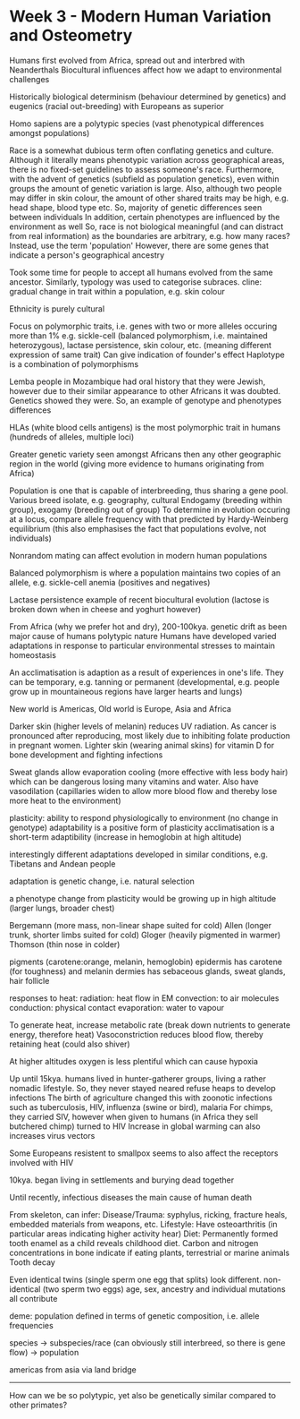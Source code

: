 <!-- SPDX-License-Identifier: zlib-acknowledgement -->
# Week 3 - Modern Human Variation and Osteometry
Humans first evolved from Africa, spread out and interbred with Neanderthals
Biocultural influences affect how we adapt to environmental challenges

Historically biological determinism (behaviour determined by genetics) and eugenics (racial out-breeding) with Europeans as superior

Homo sapiens are a polytypic species (vast phenotypical differences amongst populations) 

Race is a somewhat dubious term often conflating genetics and culture.
Although it literally means phenotypic variation across geographical areas, there is no fixed-set guidelines to assess someone's race. 
Furthermore, with the advent of genetics (subfield as population genetics), even within groups the amount of genetic variation is large.
Also, although two people may differ in skin colour, the amount of other shared traits may be high, e.g. head shape, blood type etc.
So, majority of genetic differences seen between individuals
In addition, certain phenotypes are influenced by the environment as well
So, race is not biological meaningful (and can distract from real information) as the boundaries are arbitrary, e.g. how many races?
Instead, use the term 'population'
However, there are some genes that indicate a person's geographical ancestry

Took some time for people to accept all humans evolved from the same ancestor.
Similarly, typology was used to categorise subraces.
cline: gradual change in trait within a population, e.g. skin colour

Ethnicity is purely cultural

Focus on polymorphic traits, i.e. genes with two or more alleles occuring more than 1%
e.g. sickle-cell (balanced polymorphism, i.e. maintained heterozygous), lactase persistence, skin colour, etc.
(meaning different expression of same trait)
Can give indication of founder's effect
Haplotype is a combination of polymorphisms

Lemba people in Mozambique had oral history that they were Jewish, however due to their similar appearance to other Africans it was doubted.
Genetics showed they were. So, an example of genotype and phenotypes differences

HLAs (white blood cells antigens) is the most polymorphic trait in humans (hundreds of alleles, multiple loci)

Greater genetic variety seen amongst Africans then any other geographic region in the world (giving more evidence to humans originating from Africa) 

Population is one that is capable of interbreeding, thus sharing a gene pool.
Various breed isolate, e.g. geography, cultural
Endogamy (breeding within group), exogamy (breeding out of group)
To determine in evolution occuring at a locus, compare allele frequency with that predicted by Hardy-Weinberg equilibrium (this also emphasises the fact that populations evolve, not individuals)

Nonrandom mating can affect evolution in modern human populations

Balanced polymorphism is where a population maintains two copies of an allele, e.g. sickle-cell anemia (positives and negatives)

Lactase persistence example of recent biocultural evolution (lactose is broken down when in cheese and yoghurt however)

From Africa (why we prefer hot and dry), 200-100kya. genetic drift as been major cause of humans polytypic nature
Humans have developed varied adaptations in response to particular environmental stresses to maintain homeostasis

An acclimatisation is adaption as a result of experiences in one's life. They can be temporary, e.g. tanning or permanent (developmental, e.g. people grow up in mountaineous regions have larger hearts and lungs)

New world is Americas, Old world is Europe, Asia and Africa

Darker skin (higher levels of melanin) reduces UV radiation. As cancer is pronounced after reproducing, most likely due to inhibiting folate production in pregnant women.
Lighter skin (wearing animal skins) for vitamin D for bone development and fighting infections 

Sweat glands allow evaporation cooling (more effective with less body hair) which can be dangerous losing many vitamins and water.
Also have vasodilation (capillaries widen to allow more blood flow and thereby lose more heat to the environment)

plasticity: ability to respond physiologically to environment (no change in genotype)
adaptability is a positive form of plasticity
acclimatisation is a short-term adaptibility (increase in hemoglobin at high altitude)

interestingly different adaptations developed in similar conditions, e.g. Tibetans and Andean people 

adaptation is genetic change, i.e. natural selection

a phenotype change from plasticity would be growing up in high altitude (larger lungs, broader chest)

Bergemann (more mass, non-linear shape suited for cold)
Allen (longer trunk, shorter limbs suited for cold)
Gloger (heavily pigmented in warmer)
Thomson (thin nose in colder)

pigments (carotene:orange, melanin, hemoglobin)
epidermis has carotene (for toughness) and melanin
dermies has sebaceous glands, sweat glands, hair follicle

responses to heat:
radiation: heat flow in EM
convection: to air molecules
conduction: physical contact
evaporation: water to vapour

To generate heat, increase metabolic rate (break down nutrients to generate energy, therefore heat)
Vasoconstriction reduces blood flow, thereby retaining heat (could also shiver)

At higher altitudes oxygen is less plentiful which can cause hypoxia

Up until 15kya. humans lived in hunter-gatherer groups, living a rather nomadic lifestyle. So, they never stayed neared refuse heaps to develop infections
The birth of agriculture changed this with zoonotic infections such as tuberculosis, HIV, influenza (swine or bird), malaria
For chimps, they carried SIV, however when given to humans (in Africa they sell butchered chimp) turned to HIV 
Increase in global warming can also increases virus vectors

Some Europeans resistent to smallpox seems to also affect the receptors involved with HIV

10kya. began living in settlements and burying dead together

Until recently, infectious diseases the main cause of human death

From skeleton, can infer:
Disease/Trauma: syphylus, ricking, fracture heals, embedded materials from weapons, etc.
Lifestyle: Have osteoarthritis (in particular areas indicating higher activity hear)
Diet: Permanently formed tooth enamel as a child reveals childhood diet. 
      Carbon and nitrogen concentrations in bone indicate if eating plants, terrestrial or marine animals
      Tooth decay

Even identical twins (single sperm one egg that splits) look different. non-identical (two sperm two eggs)
age, sex, ancestry and individual mutations all contribute

deme: population defined in terms of genetic composition, i.e. allele frequencies

species -> subspecies/race (can obviously still interbreed, so there is gene flow) -> population

americas from asia via land bridge

----------------------------------------
How can we be so polytypic, yet also be genetically similar compared to other primates?
